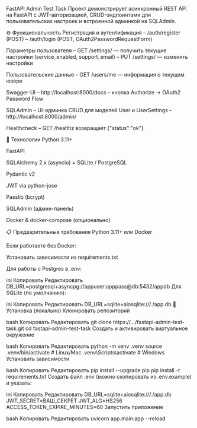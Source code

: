 FastAPI Admin Test Task
Проект демонстрирует асинхронный REST API на FastAPI с JWT-авторизацией, CRUD-эндпоинтами для пользовательских настроек и встроенной админкой на SQLAdmin.

⚙️ Функциональность
Регистрация и аутентификация
– /auth/register (POST)
– /auth/login (POST, OAuth2PasswordRequestForm)

Параметры пользователя
– GET /settings/ — получить текущие настройки (service_enabled, support_email)
– PUT /settings/ — изменить настройки

Пользовательские данные
– GET /users/me — информация о текущем юзере

Swagger-UI
– http://localhost:8000/docs
– кнопка Authorize → OAuth2 Password Flow

SQLAdmin
– UI-админка CRUD для моделей User и UserSettings
– http://localhost:8000/admin/

Healthcheck
– GET /healthz возвращает {"status":"ok"}

🧰 Технологии
Python 3.11+

FastAPI

SQLAlchemy 2.x (asyncio) + SQLite / PostgreSQL

Pydantic v2

JWT via python-jose

Passlib (bcrypt)

SQLAdmin (админ-панель)

Docker & docker-compose (опционально)

📋 Предварительные требования
Python 3.11+ или Docker

Если работаете без Docker:

Установить зависимости из requirements.txt

Для работы с Postgres в .env:

ini
Копировать
Редактировать
DB_URL=postgresql+asyncpg://appuser:apppass@db:5432/appdb
Для SQLite (по умолчанию):

ini
Копировать
Редактировать
DB_URL=sqlite+aiosqlite:///./app.db
🚀 Установка (локально)
Клонировать репозиторий

bash
Копировать
Редактировать
git clone https://…/fastapi-admin-test-task.git
cd fastapi-admin-test-task
Создать и активировать виртуальное окружение

bash
Копировать
Редактировать
python -m venv .venv
source .venv/bin/activate    # Linux/Mac
.venv\Scripts\activate       # Windows
Установить зависимости

bash
Копировать
Редактировать
pip install --upgrade pip
pip install -r requirements.txt
Создать файл .env (можно скопировать из .env.example) и указать:

ini
Копировать
Редактировать
DB_URL=sqlite+aiosqlite:///./app.db
JWT_SECRET=ВАШ_СЕКРЕТ
JWT_ALG=HS256
ACCESS_TOKEN_EXPIRE_MINUTES=60
Запустить приложение

bash
Копировать
Редактировать
uvicorn app.main:app --reload
